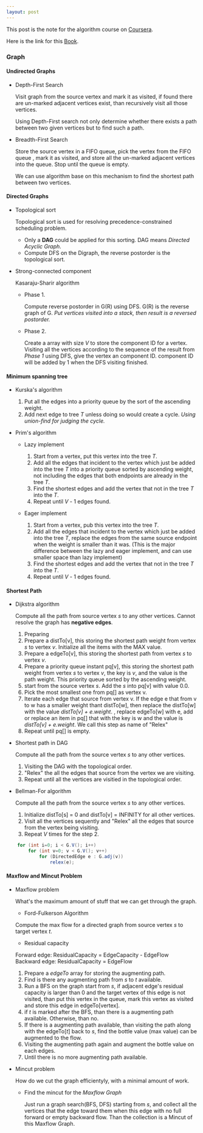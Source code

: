 ```yaml
---
layout: post
---
```


This post is the note for the algorithm course on [Coursera](http://www.coursera.com).

Here is the link for this [Book](http://algs4.cs.princeton.edu/).

### Graph

#### Undirected Graphs

+ Depth-First Search

  Visit graph from the source vertex and mark it as visited, if found there are un-marked adjacent vertices exist, than recursively visit all those vertices.
  
  Using Depth-First search not only determine  whether there exists a path between two given vertices but to find such a path.


+ Breadth-First Search

  Store the source vertex in a FIFO queue, pick the vertex from the FIFO queue , mark it as visited, and store all the un-marked adjacent vertices into the queue. Stop until the queue is empty.

  We can use algorithm base on this mechanism to find the shortest path between two vertices.

#### Directed Graphs
+ Topological sort

  Topological sort is used for resolving precedence-constrained scheduling problem.

    + Only a **DAG** could be applied for this sorting. DAG means *Directed Acyclic Graph*.
    + Compute DFS on the Digraph, the reverse postorder is the topological sort.

+ Strong-connected component

  Kasaraju-Sharir algorithm

  + Phase 1.

    Compute reverse postorder in G(R) using DFS. G(R) is the reverse graph of G. *Put vertices visited into a stack, then result is a reversed postorder.*

  + Phase 2.

    Create a array with size *V* to store the component ID for a vertex. Visiting all the vertices according to the sequence of the result from *Phase 1* using DFS, give the vertex an component ID. component ID will be added by 1 when the DFS visiting finished.

#### Minimum spanning tree

+ Kurska's algorithm 
  1. Put all the edges into a priority queue by the sort of the ascending weight.
  2. Add next edge to tree *T* unless doing so would create a cycle. *Using union-find for judging the cycle.*

+ Prim's algorithm

  + Lazy implement
    1. Start from a vertex, put this vertex into the tree *T*.
    2. Add all the edges that incident to the vertex which just be added into the tree *T* into a priority queue sorted by ascending weight, not including the edges that both endpoints are already in the tree *T*.
    3. Find the shortest edges and add the vertex that not in the tree *T* into the *T*.
    4. Repeat until *V* - 1 edges found.

  + Eager implement
    1. Start from a vertex, pub this vertex into the tree *T*.
    2. Add all the edges that incident to the vertex which just be added into the tree *T*, replace the edges from the same source endpoint when the weight is smaller than it was. (This is the major difference between the lazy and eager implement, and can use smaller space than lazy implement)
    3. Find the shortest edges and add the vertex that not in the tree *T* into the *T*.
    4. Repeat until *V* - 1 edges found.

#### Shortest Path

  + Dijkstra algorithm

    Compute all the path from source vertex *s* to any other vertices. Cannot resolve the graph has **negative edges**.

    1. Preparing
      1. Prepare a distTo\[v\], this storing the shortest path weight from vertex *s* to vertex *v*. Initialize all the items with the MAX value.
      2. Prepare a edgeTo\[v\], this storing the shortest path from vertex *s* to vertex *v*.
      3. Prepare a priority queue instant pq\[v\], this storing the shortest path weight from vertex *s* to vertex *v*, the key is *v*, and the value is the path weight. This priority queue sorted by the ascending weight.
    2. start from the source vertex *s*. Add the *s* into pq\[v\] with value 0.0.
    3. Pick the most smallest one from pq\[\] as vertex v.
    4. Iterate each edge that source from vertex v. If the edge e that from v to w has a smaller weight thant distTo\[w\], then replace the distTo\[w\] with the value *distTo\[v\] + e.weight*. , replace edgeTo\[w\] with e, add or replace an item in pq\[\] that with the key is w and the value is *distTo\[v\] + e.weight*. We call this step as name of "Relex"
    5. Repeat until pq\[\] is empty.

  + Shortest path in DAG

    Compute all the path from the source vertex *s* to any other vertices.

    1. Visiting the DAG with the topological order.
    2. "Relex" the all the edges that source from the vertex we are visiting.
    3. Repeat until all the vertices are visitied in the topological order.
  
  + Bellman-For algorithm
  
    Compute all the path from the source vertex *s* to any other vertices.
  
    1. Initialize distTo\[s\] = 0 and distTo\[v\] = INFINITY for all other vertices.
    2. Visit all the vertices sequently and "Relex" all the edges that source from the vertex being visiting.
    3. Repeat *V* times for the step 2.

```java
    for (int i=0; i < G.V(); i++) 
        for (int v=0; v < G.V(); v++)
            for (DirectedEdge e : G.adj(v))
                relex(e);
```

#### Maxflow and Mincut Problem

  + Maxflow problem

    What's the maximum amount of stuff that we can get through the graph.

    + Ford-Fulkerson Algorithm

    Compute the max flow for a directed graph from source vertex *s* to target vertex *t*.

      + Residual capacity

      Forward edge: ResidualCapacity = EdgeCapacity - EdgeFlow  
      Backward edge: ResidualCapacity = EdgeFlow

    1. Prepare a *edgeTo* array for storing the augmenting path.
    2. Find is there any augmenting path from *s* to *t* available.
      1. Run a BFS on the graph start from *s*, if adjacent edge's residual capacity is larger than 0 and the target vertex of this edge is not visited, than put this vertex in the queue, mark this vertex as visited and store this edge in edgeTo\[vertex\].
      2. if *t* is marked after the BFS, than there is a augmenting path available. Otherwise, than no.
    3. If there is a augmenting path available, than visiting the path along with the edgeTo\[*t*\] back to *s*, find the bottle value (max value) can be augmented to the flow.
    4. Visiting the augmenting path again and augment the bottle value on each edges.
    5. Until there is no more augmenting path available.

  + Mincut problem

    How do we cut the graph efficientyly, with a minimal amount of work.

    + Find the mincut for the *Maxflow Graph*

      Just run a graph search(BFS, DFS) starting from *s*, and collect all the vertices that the edge toward them when this edge with no full forward or empty backward flow. Than the collection is a Mincut of this Maxflow Graph.

